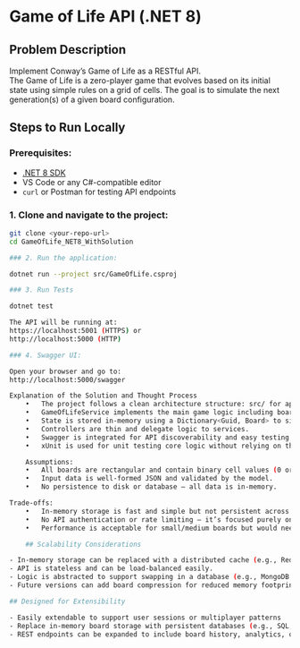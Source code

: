 # Game of Life API (.NET 8)

##  Problem Description

Implement Conway’s Game of Life as a RESTful API.  
The Game of Life is a zero-player game that evolves based on its initial state using simple rules on a grid of cells. The goal is to simulate the next generation(s) of a given board configuration.

##  Steps to Run Locally

### Prerequisites:
- [.NET 8 SDK](https://dotnet.microsoft.com/en-us/download)
- VS Code or any C#-compatible editor
- `curl` or Postman for testing API endpoints

### 1. Clone and navigate to the project:
```bash
git clone <your-repo-url>
cd GameOfLife_NET8_WithSolution

### 2. Run the application:

dotnet run --project src/GameOfLife.csproj

### 3. Run Tests

dotnet test

The API will be running at:
https://localhost:5001 (HTTPS) or
http://localhost:5000 (HTTP)

### 4. Swagger UI:

Open your browser and go to:
http://localhost:5000/swagger

Explanation of the Solution and Thought Process
	•	The project follows a clean architecture structure: src/ for app logic and tests/ for tests.
	•	GameOfLifeService implements the main game logic including board validation and state transitions.
	•	State is stored in-memory using a Dictionary<Guid, Board> to simulate persistence.
	•	Controllers are thin and delegate logic to services.
	•	Swagger is integrated for API discoverability and easy testing.
	•	xUnit is used for unit testing core logic without relying on the API layer.

    Assumptions:
	•	All boards are rectangular and contain binary cell values (0 or 1).
	•	Input data is well-formed JSON and validated by the model.
	•	No persistence to disk or database — all data is in-memory.

Trade-offs:
	•	In-memory storage is fast and simple but not persistent across restarts.
	•	No API authentication or rate limiting — it’s focused purely on functionality.
	•	Performance is acceptable for small/medium boards but would need optimization for very large grids or high concurrency.

    ## Scalability Considerations

- In-memory storage can be replaced with a distributed cache (e.g., Redis) for multi-instance scaling.
- API is stateless and can be load-balanced easily.
- Logic is abstracted to support swapping in a database (e.g., MongoDB or SQL).
- Future versions can add board compression for reduced memory footprint on large grids.

## Designed for Extensibility

- Easily extendable to support user sessions or multiplayer patterns
- Replace in-memory board storage with persistent databases (e.g., SQL, NoSQL)
- REST endpoints can be expanded to include board history, analytics, or even live visualizations